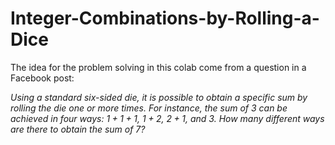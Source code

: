 # Integer-Combinations-by-Rolling-a-Dice

The idea for the problem solving in this colab come from a question in a Facebook post: 

*Using a standard six-sided die, it is possible to obtain a specific sum by rolling the die one or more times. For instance, the sum of 3 can be achieved in four ways: $1+1+1$, $1+2$, $2+1$, and $3$. How many different ways are there to obtain the sum of $7$?*